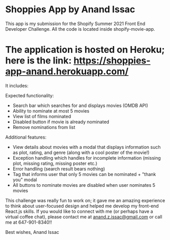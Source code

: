 # Shoppies App by Anand Issac 

This app is my submission for the Shopify Summer 2021 Front End Developer Challenge. All the code is located inside shopify-movie-app.

# The application is hosted on Heroku; here is the link: https://shoppies-app-anand.herokuapp.com/


It includes:

Expected functionality:

  - Search bar which searches for and displays movies (OMDB API)
  - Ability to nominate at most 5 movies
  - View list of films nominated
  - Disabled button if movie is already nominated
  - Remove nominations from list

Additional features:

  - View details about movies with a modal that displays information such as plot, rating, and genre (along with a cool poster of the movie!)
  - Exception handling which handles for incomplete information (missing plot, missing rating, missing poster etc.)
  - Error handling (search result bears nothing)
  - Tag that informs user that only 5 movies can be nominated + "thank you" modal
  - All buttons to nominate movies are disabled when user nominates 5 movies
  
This challenge was really fun to work on; it gave me an amazing experience to think about user-focused design and helped me develop my front-end React.js skills. If you would like to connect with me (or perhaps have a virtual coffee chat), please contact me at anand.z.issac@gmail.com or call me at 647-901-8340!!

Best wishes, 
Anand Issac
